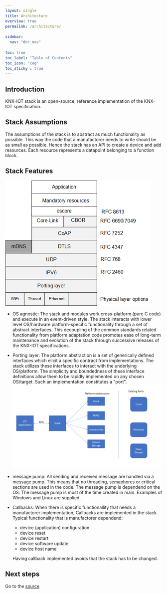```yaml
---
layout: single
title: Architecture
overview: true
permalink: /architecture/

sidebar:
  nav: "doc_nav"

toc: true
toc_label: "Table of Contents"
toc_icon: "cog"
toc_sticky : true
---
```

## Introduction

KNX-IOT stack is an open-source, reference implementation of the KNX-IOT specification.

## Stack Assumptions

The assumptions of the stack is to abstract as much functionality as possible.
This way the code that a manufactorer needs to write should be as small as possible.
Hence the stack has an API to create a device and add resources.
Each resource represents a datapoint belonging to a function block.

## Stack Features

![Stack features](/assets/images/knxstack-v1.png)

* OS agnostic: The stack and modules work cross-platform (pure C code) and execute in an event-driven style.
  The stack interacts with lower level OS/hardware platform-specific functionality through a set of abstract interfaces. This decoupling of the common  standards related functionality from platform adaptation code promotes ease of long-term maintenance and evolution of the stack through successive releases of the KNX-IOT specifications.

* Porting layer: The platform abstraction is a set of generically defined interfaces which elicit a specific contract from implementations.
  The stack utilizes these interfaces to interact with the underlying OS/platform.
  The simplicity and boundedness of these interface definitions allow them to be rapidly implemented on any chosen OS/target.
  Such an implementation constitutes a "port". ![porting layer](/assets/images/porting.png)

* message pump: All sending and received message are handled via a message pump.
  This means that no threading, semaphores or critical sections are used in the code. The message pump is dependend on the OS.
  The message pump is most of the time created in main. Examples of Windows and Linux are supplied.

* Callbacks: When there is specific functionallity that needs a manufactorer implementation, Callbacks are implemented in the stack.
  Typical functionality that is manufactorer dependend:

  * device (application) configuration
  * device reset
  * device restart
  * device software update
  * device host name
  
  Having callback implemented avoids that the stack has to be changed.

## Next steps

Go to the [source](https://github.com/KNX-IOT/KNX-IOT-STACK)
